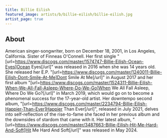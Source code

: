 ```yaml
---
title: Billie Eilish
featured_image: artists/b/billie-eilish/billie-eilish.jpg
artist_page: true
---
```

## About

American singer-songwriter, born on December 18, 2001, in Los Angeles, California. Sister of Finneas O'Connell.
Her first single "[url=https://www.discogs.com/master/1574747-Billie-Eilish-Ocean-Eyes]Ocean Eyes[/url]" was released in 2016 when she was 14 years old.
She released her E.P. "[url=https://www.discogs.com/master/1240011-Billie-Eilish-Dont-Smile-At-Me]Dont Smile At Me[/url]" in August 2017 and her first album "[url=https://www.discogs.com/master/1524311-Billie-Eilish-When-We-All-Fall-Asleep-Where-Do-We-Go]When We All Fall Asleep, Where Do We Go?[/url]" in March 2019, which would go on to become a phenomenal success for the 17-year-old artist.
Her downtempo second album, "[url=https://www.discogs.com/master/2234794-Billie-Eilish-Happier-Than-Ever]Happier Than Ever[/url]", released in July 2021, delves into self-reflection of the rise-to-fame she faced in her previous album and the downsides of stardom that came with it.
Her latest album, "[url=https://www.discogs.com/master/3487663-Billie-Eilish-Hit-Me-Hard-And-Soft]Hit Me Hard And Soft[/url]" was released in May 2024.

